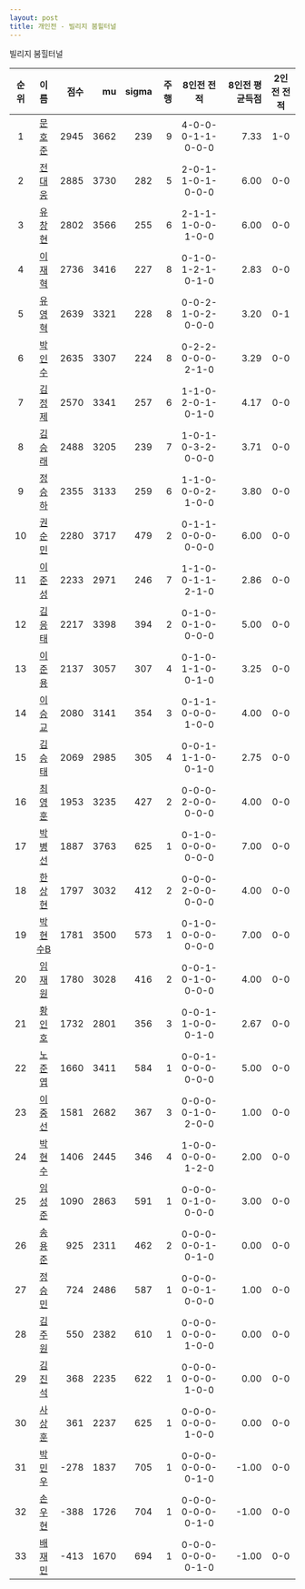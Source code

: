 ```yaml
---
layout: post
title: 개인전 - 빌리지 붐힐터널
---
```


빌리지 붐힐터널

| 순위 | 이름 | 점수 | mu | sigma | 주행 | 8인전 전적 | 8인전 평균득점 | 2인전 전적 |
|:---:|:---:|---:|---:|---:|---:|:---:|---:|:---:|
| 1 | [문호준](../munhojun) | 2945 | 3662 | 239 | 9 | 4-0-0-0-1-1-0-0-0 | 7.33 | 1-0 |
| 2 | [전대웅](../jeondaewoong) | 2885 | 3730 | 282 | 5 | 2-0-1-1-0-1-0-0-0 | 6.00 | 0-0 |
| 3 | [유창현](../yuchanghyeon) | 2802 | 3566 | 255 | 6 | 2-1-1-1-0-0-1-0-0 | 6.00 | 0-0 |
| 4 | [이재혁](../ijaehyeok) | 2736 | 3416 | 227 | 8 | 0-1-0-1-2-1-0-1-0 | 2.83 | 0-0 |
| 5 | [유영혁](../yuyeonghyeok) | 2639 | 3321 | 228 | 8 | 0-0-2-1-0-2-0-0-0 | 3.20 | 0-1 |
| 6 | [박인수](../bakinsu) | 2635 | 3307 | 224 | 8 | 0-2-2-0-0-0-2-1-0 | 3.29 | 0-0 |
| 7 | [김정제](../gimjeongje) | 2570 | 3341 | 257 | 6 | 1-1-0-2-0-1-0-1-0 | 4.17 | 0-0 |
| 8 | [김승래](../gimseungrae) | 2488 | 3205 | 239 | 7 | 1-0-1-0-3-2-0-0-0 | 3.71 | 0-0 |
| 9 | [정승하](../jeongseungha) | 2355 | 3133 | 259 | 6 | 1-1-0-0-0-2-1-0-0 | 3.80 | 0-0 |
| 10 | [권순민](../gweonsoonmin) | 2280 | 3717 | 479 | 2 | 0-1-1-0-0-0-0-0-0 | 6.00 | 0-0 |
| 11 | [이준성](../ijunseong) | 2233 | 2971 | 246 | 7 | 1-1-0-0-1-1-2-1-0 | 2.86 | 0-0 |
| 12 | [김응태](../gimeungtae) | 2217 | 3398 | 394 | 2 | 0-1-0-0-1-0-0-0-0 | 5.00 | 0-0 |
| 13 | [이준용](../ijunyong) | 2137 | 3057 | 307 | 4 | 0-1-0-1-1-0-0-1-0 | 3.25 | 0-0 |
| 14 | [이승교](../iseunggyo) | 2080 | 3141 | 354 | 3 | 0-1-1-0-0-0-1-0-0 | 4.00 | 0-0 |
| 15 | [김승태](../gimseungtae) | 2069 | 2985 | 305 | 4 | 0-0-1-1-1-0-0-1-0 | 2.75 | 0-0 |
| 16 | [최영훈](../choiyeonghun) | 1953 | 3235 | 427 | 2 | 0-0-0-2-0-0-0-0-0 | 4.00 | 0-0 |
| 17 | [박병선](../bakbyeongseon) | 1887 | 3763 | 625 | 1 | 0-1-0-0-0-0-0-0-0 | 7.00 | 0-0 |
| 18 | [한상현](../hansanghyeon) | 1797 | 3032 | 412 | 2 | 0-0-0-2-0-0-0-0-0 | 4.00 | 0-0 |
| 19 | [박현수B](../bakhyeonsu-b) | 1781 | 3500 | 573 | 1 | 0-1-0-0-0-0-0-0-0 | 7.00 | 0-0 |
| 20 | [임재원](../imjaewon) | 1780 | 3028 | 416 | 2 | 0-0-1-0-1-0-0-0-0 | 4.00 | 0-0 |
| 21 | [황인호](../hwanginho) | 1732 | 2801 | 356 | 3 | 0-0-1-1-0-0-0-1-0 | 2.67 | 0-0 |
| 22 | [노준엽](../nojunyeob) | 1660 | 3411 | 584 | 1 | 0-0-1-0-0-0-0-0-0 | 5.00 | 0-0 |
| 23 | [이중선](../ijungseon) | 1581 | 2682 | 367 | 3 | 0-0-0-0-1-0-2-0-0 | 1.00 | 0-0 |
| 24 | [박현수](../bakhyeonsu) | 1406 | 2445 | 346 | 4 | 1-0-0-0-0-0-1-2-0 | 2.00 | 0-0 |
| 25 | [임성준](../imseongjun) | 1090 | 2863 | 591 | 1 | 0-0-0-0-1-0-0-0-0 | 3.00 | 0-0 |
| 26 | [송용준](../songyongjun) | 925 | 2311 | 462 | 2 | 0-0-0-0-0-1-0-1-0 | 0.00 | 0-0 |
| 27 | [정승민](../jeongseungmin) | 724 | 2486 | 587 | 1 | 0-0-0-0-0-1-0-0-0 | 1.00 | 0-0 |
| 28 | [김주원](../gimjuwon) | 550 | 2382 | 610 | 1 | 0-0-0-0-0-0-1-0-0 | 0.00 | 0-0 |
| 29 | [김진석](../gimjinseok) | 368 | 2235 | 622 | 1 | 0-0-0-0-0-0-1-0-0 | 0.00 | 0-0 |
| 30 | [사상훈](../sasanghun) | 361 | 2237 | 625 | 1 | 0-0-0-0-0-0-1-0-0 | 0.00 | 0-0 |
| 31 | [박민우](../bakminu) | -278 | 1837 | 705 | 1 | 0-0-0-0-0-0-0-1-0 | -1.00 | 0-0 |
| 32 | [손우현](../sonuhyeon) | -388 | 1726 | 704 | 1 | 0-0-0-0-0-0-0-1-0 | -1.00 | 0-0 |
| 33 | [배재민](../baejaemin) | -413 | 1670 | 694 | 1 | 0-0-0-0-0-0-0-1-0 | -1.00 | 0-0 |
